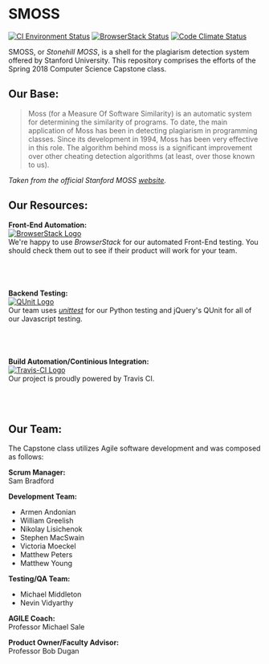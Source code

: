 # SMOSS  
[![CI Environment Status](https://travis-ci.org/CSC400-S18/smoss.svg?branch=master)](https://travis-ci.org/CSC400-S18/smoss)
[![BrowserStack Status](https://www.browserstack.com/automate/badge.svg?badge_key=TVNBczNUYWRQOUtYNnZnSVBwS2l0WTkxRld5SElvSkdEOHo5SGd4Zm8vWT0tLTR4ZEtSL2NvTlY4bmx3VlQwQ2dpR0E9PQ==--c30026ac62d88ab98a3672cdc0c887d235f386aa)](https://www.browserstack.com/automate/public-build/TVNBczNUYWRQOUtYNnZnSVBwS2l0WTkxRld5SElvSkdEOHo5SGd4Zm8vWT0tLTR4ZEtSL2NvTlY4bmx3VlQwQ2dpR0E9PQ==--c30026ac62d88ab98a3672cdc0c887d235f386aa)
[![Code Climate Status](https://api.codeclimate.com/v1/badges/a6434fb84ea2060afde0/maintainability)](https://codeclimate.com/github/CSC400-S18/smoss/maintainability)  
  
SMOSS, or *Stonehill MOSS*, is a shell for the plagiarism detection system offered by Stanford University. This repository comprises the efforts of the Spring 2018 Computer Science Capstone class.

## Our Base:
>Moss (for a Measure Of Software Similarity) is an automatic system for determining the similarity of programs. To date, the main application of Moss has been in detecting plagiarism in programming classes. Since its development in 1994, Moss has been very effective in this role. The algorithm behind moss is a significant improvement over other cheating detection algorithms (at least, over those known to us).  

*Taken from the official Stanford MOSS [website](https://theory.stanford.edu/~aiken/moss/).*

## Our Resources:  
**Front-End Automation:**  
[![BrowserStack Logo](https://p3.zdusercontent.com/attachment/1015988/7xX5umxndDM8UucDwUtwNr5D1?token=eyJhbGciOiJkaXIiLCJlbmMiOiJBMTI4Q0JDLUhTMjU2In0..Yp6zo7GuSzEFD9HH4jUngA.amj2Wu8g5-JR9Hjl_lANYax3LmXBfitJj_DYoPlWXpXQSmez1wJmCekjQCjTd5kSOebZblW26tbwhqThClx6Hg2cS8hqI7kYzqoMMfjldSyHBnVX2lAHA_hrzCVo8qWeY4j9A6oAZaZgTEv6Xho1UGsLiSgaEr79XDiFo8bocMGXEgTRBtZcFQFvzw8HaYafGPUzcfj3NR2Lwkb0J6x-8onryXuFIdQAV2ir_VyOMP3iTcPRQjhPqANSkwTePPX_4OgQRAezFEJPn-8DYZBLElKPeKkv4j5W3M8bkwzsxs0.J9X6-sU4VLvYnwJ-Q6QNqQ)](https://www.browserstack.com)  
We're happy to use *BrowserStack* for our automated Front-End testing. You should check them out to see if their product will work for your team.  
<br>  
<br>  
**Backend Testing:**  
[![QUnit Logo](https://antfroger.github.io/slides-javascript-unit-testing/images/qunit.png)](https://qunitjs.com/)  
Our team uses *[unittest](https://docs.python.org/3/library/unittest.html)* for our Python testing and jQuery's QUnit for all of our Javascript testing.  
<br>  
<br>  
**Build Automation/Continious Integration:**  
[![Travis-CI Logo](https://travis-ci.com/images/logos/TravisCI-Full-Color.png)](https://travis-ci.org/)  
Our project is proudly powered by Travis CI.  
<br>  
<br>  
## Our Team:  
The Capstone class utilizes Agile software development and was composed as follows:

**Scrum Manager:**  
Sam Bradford  

**Development Team:**  
* Armen Andonian
* William Greelish
* Nikolay Lisichenok
* Stephen MacSwain
* Victoria Moeckel
* Matthew Peters
* Matthew Young  

**Testing/QA Team:** 
* Michael Middleton
* Nevin Vidyarthy  

**AGILE Coach:**  
Professor Michael Sale  

**Product Owner/Faculty Advisor:**  
Professor Bob Dugan  